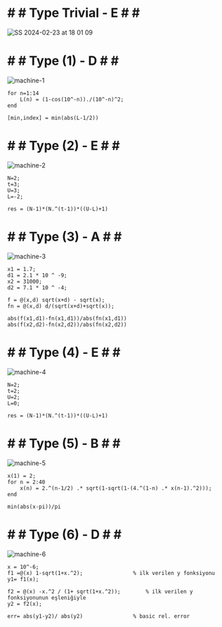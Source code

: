# # # Type Trivial - E # # #
![SS 2024-02-23 at 18 01 09](https://github.com/space-hippie0/matlab/assets/118982314/b5a355f0-a84c-4fac-937d-6ea0382f2e09)


# # # Type (1) - D # # #
![machine-1](https://github.com/space-hippie0/matlab/assets/118982314/7b827234-cef6-49bb-a53b-9a66936fed1e)
```
for n=1:14
    L(n) = (1-cos(10^-n))./(10^-n)^2;
end
```
```
[min,index] = min(abs(L-1/2))
```

# # # Type (2) - E # # #
![machine-2](https://github.com/space-hippie0/matlab/assets/118982314/f14176da-5a42-4d71-be37-582216107b49)
```
N=2;
t=3;
U=3;
L=-2;
```
```
res = (N-1)*(N.^(t-1))*((U-L)+1)
```
# # # Type (3) - A # # #
![machine-3](https://github.com/space-hippie0/matlab/assets/118982314/d3a2b841-de64-444b-bede-22f448b97707)

```
x1 = 1.7;
d1 = 2.1 * 10 ^ -9;
x2 = 31000;
d2 = 7.1 * 10 ^ -4;
```
```
f = @(x,d) sqrt(x+d) - sqrt(x);
fn = @(x,d) d/(sqrt(x+d)+sqrt(x));
```
```
abs(f(x1,d1)-fn(x1,d1))/abs(fn(x1,d1))
abs(f(x2,d2)-fn(x2,d2))/abs(fn(x2,d2))
```

# # # Type (4) - E # # #
![machine-4](https://github.com/space-hippie0/matlab/assets/118982314/a005241f-962d-4c52-b8c9-a51bb05d6d49)

```
N=2;
t=2;
U=2;
L=0;
```
```
res = (N-1)*(N.^(t-1))*((U-L)+1)
```


# # # Type (5) - B # # #
![machine-5](https://github.com/space-hippie0/matlab/assets/118982314/7b670a98-ebe1-4400-b5f3-6a38be906dc0)
```
x(1) = 2;
for n = 2:40
    x(n) = 2.^(n-1/2) .* sqrt(1-sqrt(1-(4.^(1-n) .* x(n-1).^2)));
end
```
```
min(abs(x-pi))/pi
```

# # # Type (6) - D # # #
![machine-6](https://github.com/space-hippie0/matlab/assets/118982314/b5a54690-780b-4c4f-9f07-f1034e0f03f9)
```
x = 10^-6;
f1 =@(x) 1-sqrt(1+x.^2); 				% ilk verilen y fonksiyonu
y1= f1(x);
```
```
f2 = @(x) -x.^2 / (1+ sqrt(1+x.^2)); 		% ilk verilen y fonksiyonunun eşleniğiyle 
y2 = f2(x);
```
```
err= abs(y1-y2)/ abs(y2) 				% basic rel. error
```

